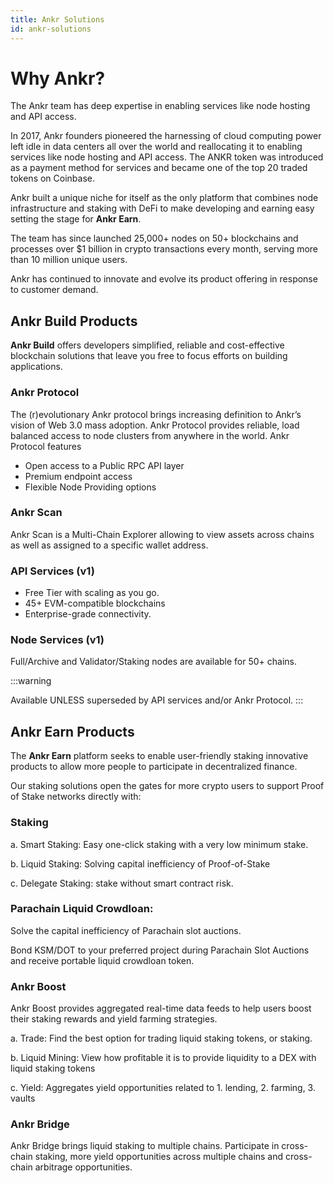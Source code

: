 ```yaml
---
title: Ankr Solutions
id: ankr-solutions
---
```


# Why Ankr?

The Ankr team has deep expertise in enabling services like node hosting and API access. 

In 2017, Ankr founders pioneered the harnessing of cloud computing power left idle in data centers all over the world and reallocating it to enabling services like node hosting and API access. The ANKR token was introduced as a payment method for services and became one of the top 20 traded tokens on Coinbase. 

Ankr built a unique niche for itself as the only platform that combines node infrastructure and staking with DeFi to make developing and earning easy setting the stage for **Ankr Earn**. 

The team has since launched 25,000+ nodes on 50+ blockchains and processes over $1 billion in crypto transactions every month, serving more than 10 million unique users.

Ankr has continued to innovate and evolve its product offering in response to customer demand.

## Ankr Build Products

**Ankr Build** offers developers simplified, reliable and cost-effective blockchain solutions that leave you free to focus efforts on building applications.

### Ankr Protocol
The (r)evolutionary Ankr protocol brings increasing definition to Ankr’s vision of Web 3.0 mass adoption. Ankr Protocol provides reliable, load balanced access to node clusters from anywhere in the world.
Ankr Protocol features 
- Open access to a Public RPC API layer
- Premium endpoint access
- Flexible Node Providing options 

### Ankr Scan
Ankr Scan is a Multi-Chain Explorer allowing to view assets across chains as well as assigned to a specific wallet address.  

### API Services (v1)
- Free Tier with scaling as you go.
- 45+ EVM-compatible blockchains
- Enterprise-grade connectivity.

### Node Services (v1)
Full/Archive and Validator/Staking nodes are available for 50+ chains. 

:::warning

Available UNLESS superseded by API services and/or Ankr Protocol.
:::

## Ankr Earn Products

The **Ankr Earn** platform seeks to enable user-friendly staking innovative products to allow more people to participate in decentralized finance. 

Our staking solutions open the gates for more crypto users to support Proof of Stake networks directly with: 

### Staking

a. Smart Staking: Easy one-click staking with a very low minimum stake.

b. Liquid Staking: Solving capital inefficiency of Proof-of-Stake

c. Delegate Staking: stake without smart contract risk. 

### Parachain Liquid Crowdloan:

Solve the capital inefficiency of Parachain slot auctions.

Bond KSM/DOT to your preferred project during Parachain Slot Auctions and receive portable liquid crowdloan token. 

### Ankr Boost

Ankr Boost provides aggregated real-time data feeds to help users boost their staking rewards and yield farming strategies. 

a. Trade: Find the best option for trading liquid staking tokens, or staking.

b. Liquid Mining: View how profitable it is to provide liquidity to a DEX with liquid staking tokens

c. Yield: Aggregates yield opportunities related to 1. lending, 2. farming, 3. vaults

### Ankr Bridge

Ankr Bridge brings liquid staking to multiple chains.
Participate in cross-chain staking, more yield opportunities across multiple chains and cross-chain arbitrage opportunities. 







